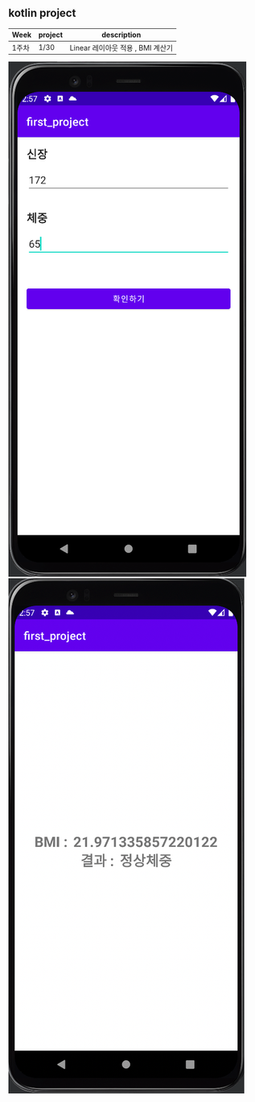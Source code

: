 ## kotlin project

| Week | project  | description |
| ------ | --- |----------- |
| 1주차 | 1/30 | Linear 레이아웃 적용 , BMI 계산기 |


![이미지](/app/bmi1.png)
![이미지](/app/bmi2.png)